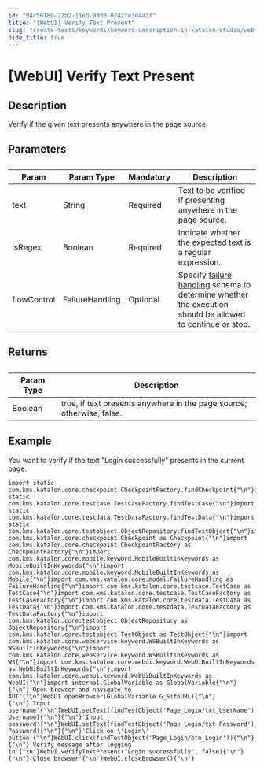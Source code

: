 ```yaml
---
id: "94c56180-22b2-11ed-9930-0242fe3e4a3f"
title: "[WebUI] Verify Text Present"
slug: "create-tests/keywords/keyword-description-in-katalon-studio/web-ui-keywords/webui-verify-text-present"
hide_title: true
---
```


# <a id="id_0" class="anchor_top_offset"/><a id="ariaid-title1" class="anchor_top_offset"/>[WebUI] Verify Text Present


## <a id="id_0__id_1" class="anchor_top_offset"/>Description  

              
<p xmlns="http://www.w3.org/1999/xhtml" className="p">Verify if the given text presents anywhere in the page   source.</p> 
      

## <a id="id_0__id_2" class="anchor_top_offset"/>Parameters  

              
<table xmlns="http://www.w3.org/1999/xhtml" className="table anchor_top_offset" id="id_0__4b6d12f3-3220-4628-b221-b1a516bad282"><caption /><thead className="thead"><tr className><th className="entry anchor_top_offset" id="id_0__4b6d12f3-3220-4628-b221-b1a516bad282__entry__1">Param</th><th className="entry anchor_top_offset" id="id_0__4b6d12f3-3220-4628-b221-b1a516bad282__entry__2">Param Type</th><th className="entry anchor_top_offset" id="id_0__4b6d12f3-3220-4628-b221-b1a516bad282__entry__3">Mandatory</th><th className="entry anchor_top_offset" id="id_0__4b6d12f3-3220-4628-b221-b1a516bad282__entry__4">Description</th></tr></thead><tbody className="tbody"><tr className><td className="entry" headers="id_0__4b6d12f3-3220-4628-b221-b1a516bad282__entry__1 id_0__4b6d12f3-3220-4628-b221-b1a516bad282__entry__2 id_0__4b6d12f3-3220-4628-b221-b1a516bad282__entry__3 id_0__4b6d12f3-3220-4628-b221-b1a516bad282__entry__4 ">text</td><td className="entry" headers="id_0__4b6d12f3-3220-4628-b221-b1a516bad282__entry__1 id_0__4b6d12f3-3220-4628-b221-b1a516bad282__entry__2 id_0__4b6d12f3-3220-4628-b221-b1a516bad282__entry__3 id_0__4b6d12f3-3220-4628-b221-b1a516bad282__entry__4 ">String</td><td className="entry" headers="id_0__4b6d12f3-3220-4628-b221-b1a516bad282__entry__1 id_0__4b6d12f3-3220-4628-b221-b1a516bad282__entry__2 id_0__4b6d12f3-3220-4628-b221-b1a516bad282__entry__3 id_0__4b6d12f3-3220-4628-b221-b1a516bad282__entry__4 ">Required</td><td className="entry" headers="id_0__4b6d12f3-3220-4628-b221-b1a516bad282__entry__1 id_0__4b6d12f3-3220-4628-b221-b1a516bad282__entry__2 id_0__4b6d12f3-3220-4628-b221-b1a516bad282__entry__3 id_0__4b6d12f3-3220-4628-b221-b1a516bad282__entry__4 ">Text to be verified if presenting anywhere in the page         source.</td></tr><tr className><td className="entry" headers="id_0__4b6d12f3-3220-4628-b221-b1a516bad282__entry__1 id_0__4b6d12f3-3220-4628-b221-b1a516bad282__entry__2 id_0__4b6d12f3-3220-4628-b221-b1a516bad282__entry__3 id_0__4b6d12f3-3220-4628-b221-b1a516bad282__entry__4 ">isRegex</td><td className="entry" headers="id_0__4b6d12f3-3220-4628-b221-b1a516bad282__entry__1 id_0__4b6d12f3-3220-4628-b221-b1a516bad282__entry__2 id_0__4b6d12f3-3220-4628-b221-b1a516bad282__entry__3 id_0__4b6d12f3-3220-4628-b221-b1a516bad282__entry__4 ">Boolean</td><td className="entry" headers="id_0__4b6d12f3-3220-4628-b221-b1a516bad282__entry__1 id_0__4b6d12f3-3220-4628-b221-b1a516bad282__entry__2 id_0__4b6d12f3-3220-4628-b221-b1a516bad282__entry__3 id_0__4b6d12f3-3220-4628-b221-b1a516bad282__entry__4 ">Required</td><td className="entry" headers="id_0__4b6d12f3-3220-4628-b221-b1a516bad282__entry__1 id_0__4b6d12f3-3220-4628-b221-b1a516bad282__entry__2 id_0__4b6d12f3-3220-4628-b221-b1a516bad282__entry__3 id_0__4b6d12f3-3220-4628-b221-b1a516bad282__entry__4 ">Indicate whether the expected text is a regular         expression.</td></tr><tr className><td className="entry" headers="id_0__4b6d12f3-3220-4628-b221-b1a516bad282__entry__1 id_0__4b6d12f3-3220-4628-b221-b1a516bad282__entry__2 id_0__4b6d12f3-3220-4628-b221-b1a516bad282__entry__3 id_0__4b6d12f3-3220-4628-b221-b1a516bad282__entry__4 ">flowControl</td><td className="entry" headers="id_0__4b6d12f3-3220-4628-b221-b1a516bad282__entry__1 id_0__4b6d12f3-3220-4628-b221-b1a516bad282__entry__2 id_0__4b6d12f3-3220-4628-b221-b1a516bad282__entry__3 id_0__4b6d12f3-3220-4628-b221-b1a516bad282__entry__4 ">FailureHandling</td><td className="entry" headers="id_0__4b6d12f3-3220-4628-b221-b1a516bad282__entry__1 id_0__4b6d12f3-3220-4628-b221-b1a516bad282__entry__2 id_0__4b6d12f3-3220-4628-b221-b1a516bad282__entry__3 id_0__4b6d12f3-3220-4628-b221-b1a516bad282__entry__4 ">Optional</td><td className="entry" headers="id_0__4b6d12f3-3220-4628-b221-b1a516bad282__entry__1 id_0__4b6d12f3-3220-4628-b221-b1a516bad282__entry__2 id_0__4b6d12f3-3220-4628-b221-b1a516bad282__entry__3 id_0__4b6d12f3-3220-4628-b221-b1a516bad282__entry__4 ">Specify <a className="xref" href="/maintain/configure-failure-handling-settings-in-katalon-studio">failure handling</a> schema to         determine whether the execution should be allowed to continue or         stop.</td></tr></tbody></table> 
      

## <a id="id_0__id_3" class="anchor_top_offset"/>Returns

              
<table xmlns="http://www.w3.org/1999/xhtml" className="table anchor_top_offset" id="id_0__f3a1d0b8-92df-4821-a452-c5bdba63ca34"><caption /><thead className="thead"><tr className><th className="entry anchor_top_offset" id="id_0__f3a1d0b8-92df-4821-a452-c5bdba63ca34__entry__1">Param Type</th><th className="entry anchor_top_offset" id="id_0__f3a1d0b8-92df-4821-a452-c5bdba63ca34__entry__2">Description</th></tr></thead><tbody className="tbody"><tr className><td className="entry" headers="id_0__f3a1d0b8-92df-4821-a452-c5bdba63ca34__entry__1 id_0__f3a1d0b8-92df-4821-a452-c5bdba63ca34__entry__2 ">Boolean</td><td className="entry" headers="id_0__f3a1d0b8-92df-4821-a452-c5bdba63ca34__entry__1 id_0__f3a1d0b8-92df-4821-a452-c5bdba63ca34__entry__2 ">true, if text presents anywhere in the page source;         otherwise, false.</td></tr></tbody></table> 
      

## <a id="id_0__id_4" class="anchor_top_offset"/>Example 

              
<p xmlns="http://www.w3.org/1999/xhtml" className="p">You want to verify if the text "Login successfully" presents in   the current page.</p> 
              
<pre xmlns="http://www.w3.org/1999/xhtml" className="pre codeblock"><code>import static com.kms.katalon.core.checkpoint.CheckpointFactory.findCheckpoint{"\n"}import static com.kms.katalon.core.testcase.TestCaseFactory.findTestCase{"\n"}import static com.kms.katalon.core.testdata.TestDataFactory.findTestData{"\n"}import static com.kms.katalon.core.testobject.ObjectRepository.findTestObject{"\n"}import com.kms.katalon.core.checkpoint.Checkpoint as Checkpoint{"\n"}import com.kms.katalon.core.checkpoint.CheckpointFactory as CheckpointFactory{"\n"}import com.kms.katalon.core.mobile.keyword.MobileBuiltInKeywords as MobileBuiltInKeywords{"\n"}import com.kms.katalon.core.mobile.keyword.MobileBuiltInKeywords as Mobile{"\n"}import com.kms.katalon.core.model.FailureHandling as FailureHandling{"\n"}import com.kms.katalon.core.testcase.TestCase as TestCase{"\n"}import com.kms.katalon.core.testcase.TestCaseFactory as TestCaseFactory{"\n"}import com.kms.katalon.core.testdata.TestData as TestData{"\n"}import com.kms.katalon.core.testdata.TestDataFactory as TestDataFactory{"\n"}import com.kms.katalon.core.testobject.ObjectRepository as ObjectRepository{"\n"}import com.kms.katalon.core.testobject.TestObject as TestObject{"\n"}import com.kms.katalon.core.webservice.keyword.WSBuiltInKeywords as WSBuiltInKeywords{"\n"}import com.kms.katalon.core.webservice.keyword.WSBuiltInKeywords as WS{"\n"}import com.kms.katalon.core.webui.keyword.WebUiBuiltInKeywords as WebUiBuiltInKeywords{"\n"}import com.kms.katalon.core.webui.keyword.WebUiBuiltInKeywords as WebUI{"\n"}import internal.GlobalVariable as GlobalVariable{"\n"}{"\n"}'Open browser and navigate to AUT'{"\n"}WebUI.openBrowser(GlobalVariable.G_SiteURL){"\n"}{"\n"}'Input username'{"\n"}WebUI.setText(findTestObject('Page_Login/txt_UserName'), Username){"\n"}{"\n"}'Input password'{"\n"}WebUI.setText(findTestObject('Page_Login/txt_Password'), Password){"\n"}{"\n"}'Click on \'Login\' button'{"\n"}WebUI.click(findTestObject('Page_Login/btn_Login')){"\n"}{"\n"}'Verify message after logging in'{"\n"}WebUI.verifyTextPresent("Login successfully", false){"\n"}{"\n"}'Close browser'{"\n"}WebUI.closeBrowser(){"\n"}</code></pre> 
            
